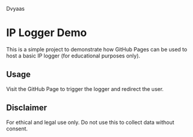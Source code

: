 Dvyaas

# IP Logger Demo

This is a simple project to demonstrate how GitHub Pages can be used to host a basic IP logger (for educational purposes only).

## Usage

Visit the GitHub Page to trigger the logger and redirect the user.

## Disclaimer

For ethical and legal use only. Do not use this to collect data without consent.
